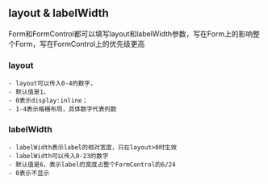 ## layout & labelWidth

Form和FormControl都可以填写layout和labelWidth参数，写在Form上的影响整个Form，写在FormControl上的优先级更高

### layout

	- layout可以传入0-4的数字，
	- 默认值是1，
	- 0表示display:inline；
	- 1-4表示格栅布局，具体数字代表列数

### labelWidth

	- labelWidth表示label的相对宽度，只在layout>0时生效
	- labelWidth可以传入0-23的数字
	- 默认值是6，表示label的宽度占整个FormControl的6/24
	- 0表示不显示

